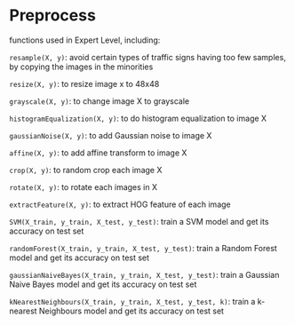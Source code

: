 # Preprocess

functions used in Expert Level, including:

`resample(X, y)`:
avoid certain types of traffic signs having too few samples, by copying the images in the minorities

`resize(X, y)`:
to resize image x to 48x48

`grayscale(X, y)`:
to change image X to grayscale

`histogramEqualization(X, y)`:
to do histogram equalization to image X

`gaussianNoise(X, y)`:
to add Gaussian noise to image X

`affine(X, y)`:
to add affine transform to image X

`crop(X, y)`:
to random crop each image X

`rotate(X, y)`:
to rotate each images in X

`extractFeature(X, y)`:
to extract HOG feature of each image

`SVM(X_train, y_train, X_test, y_test)`:
train a SVM model and get its accuracy on test set

`randomForest(X_train, y_train, X_test, y_test)`:
train a Random Forest model and get its accuracy on test set

`gaussianNaiveBayes(X_train, y_train, X_test, y_test)`:
train a Gaussian Naive Bayes model and get its accuracy on test set

`kNearestNeighbours(X_train, y_train, X_test, y_test, k)`:
train a k-nearest Neighbours model and get its accuracy on test set
